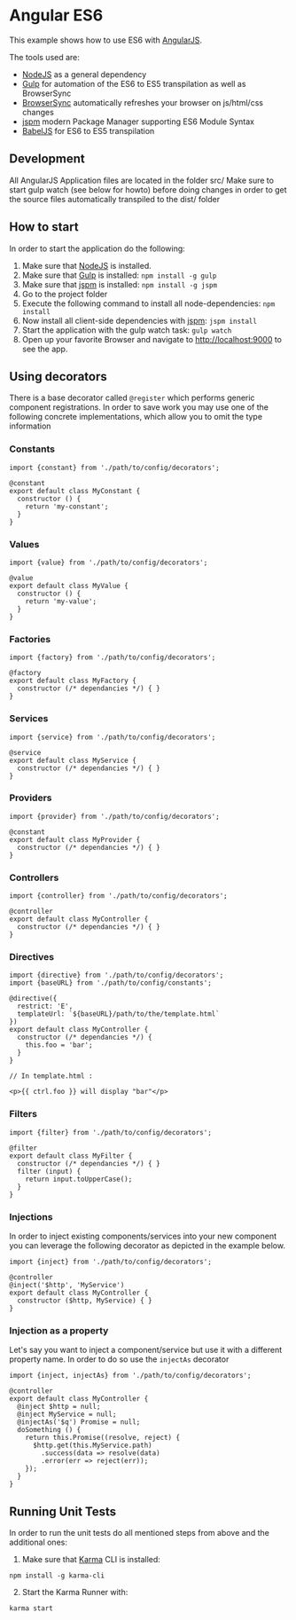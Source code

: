 # Angular ES6

This example shows how to use ES6 with [AngularJS](https://angularjs.org/).

The tools used are:
* [NodeJS](http://nodejs.org/) as a general dependency
* [Gulp](http://gulpjs.com/) for automation of the ES6 to ES5 transpilation as well as BrowserSync
* [BrowserSync](http://gulpjs.com/) automatically refreshes your browser on js/html/css changes
* [jspm](http://jspm.io/) modern Package Manager supporting ES6 Module Syntax
* [BabelJS](https://babeljs.io/) for ES6 to ES5 transpilation

## Development
All AngularJS Application files are located in the folder src/
Make sure to start gulp watch (see below for howto) before doing changes in order to get
the source files automatically transpiled to the dist/ folder

## How to start

In order to start the application do the following:

1. Make sure that [NodeJS](http://nodejs.org/) is installed.
2. Make sure that [Gulp](http://gulpjs.com/) is installed: `npm install -g gulp`
3. Make sure that [jspm](http://jspm.io/) is installed: `npm install -g jspm`
4. Go to the project folder
5. Execute the following command to install all node-dependencies: `npm install`
6. Now install all client-side dependencies with [jspm](http://jspm.io/): `jspm install`
7. Start the application with the gulp watch task: `gulp watch`
8. Open up your favorite Browser and navigate to [http://localhost:9000](http://localhost:9000) to see the app.

## Using decorators

There is a base decorator called `@register` which performs generic component registrations. In order to save work
you may use one of the following concrete implementations, which allow you to omit the type information

### Constants

```
import {constant} from './path/to/config/decorators';

@constant
export default class MyConstant {
  constructor () {
    return 'my-constant';
  }
}
```

### Values

```
import {value} from './path/to/config/decorators';

@value
export default class MyValue {
  constructor () {
    return 'my-value';
  }
}
```

### Factories

```
import {factory} from './path/to/config/decorators';

@factory
export default class MyFactory {
  constructor (/* dependancies */) { }
}
```

### Services

```
import {service} from './path/to/config/decorators';

@service
export default class MyService {
  constructor (/* dependancies */) { }
}
```

### Providers

```
import {provider} from './path/to/config/decorators';

@constant
export default class MyProvider {
  constructor (/* dependancies */) { }
}
```

### Controllers

```
import {controller} from './path/to/config/decorators';

@controller
export default class MyController {
  constructor (/* dependancies */) { }
}
```

### Directives

```
import {directive} from './path/to/config/decorators';
import {baseURL} from './path/to/config/constants';

@directive({
  restrict: 'E',
  templateUrl: `${baseURL}/path/to/the/template.html`
})
export default class MyController {
  constructor (/* dependancies */) {
    this.foo = 'bar';
  }
}

// In template.html :

<p>{{ ctrl.foo }} will display "bar"</p>
```

### Filters

```
import {filter} from './path/to/config/decorators';

@filter
export default class MyFilter {
  constructor (/* dependancies */) { }
  filter (input) {
    return input.toUpperCase();
  }
}
```

### Injections

In order to inject existing components/services into your new component you can leverage the following decorator as
depicted in the example below.

```
import {inject} from './path/to/config/decorators';

@controller
@inject('$http', 'MyService')
export default class MyController {
  constructor ($http, MyService) { }
}
```

### Injection as a property

Let's say you want to inject a component/service but use it with a different property name. In order to do so use the
`injectAs` decorator

```
import {inject, injectAs} from './path/to/config/decorators';

@controller
export default class MyController {
  @inject $http = null;
  @inject MyService = null;
  @injectAs('$q') Promise = null;
  doSomething () {
    return this.Promise((resolve, reject) {
      $http.get(this.MyService.path)
        .success(data => resolve(data)
        .error(err => reject(err));
    });
  }
}
```


## Running Unit Tests

In order to run the unit tests do all mentioned steps from above and the additional ones:

1. Make sure that [Karma](http://karma-runner.github.io/) CLI is installed:
  ```shell
  npm install -g karma-cli
  ```
2. Start the Karma Runner with:
  ```shell
  karma start
  ```
